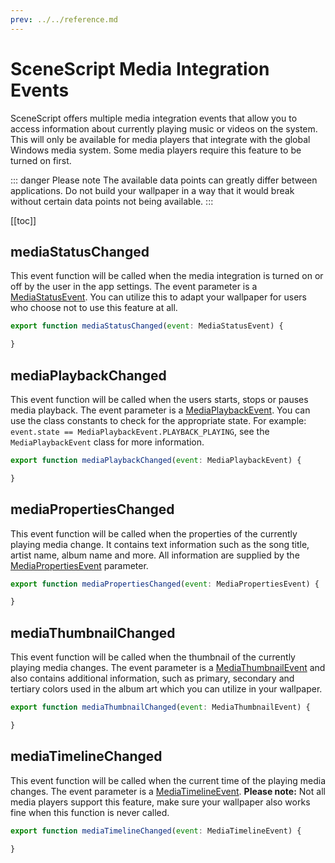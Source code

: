 ```yaml
---
prev: ../../reference.md
---
```


# SceneScript Media Integration Events

SceneScript offers multiple media integration events that allow you to access information about currently playing music or videos on the system. This will only be available for media players that integrate with the global Windows media system. Some media players require this feature to be turned on first.

::: danger Please note
The available data points can greatly differ between applications. Do not build your wallpaper in a way that it would break without certain data points not being available.
:::

[[toc]]

## mediaStatusChanged

This event function will be called when the media integration is turned on or off by the user in the app settings. The event parameter is a [MediaStatusEvent](/en/scene/scenescript/reference/class/MediaStatusEvent.md). You can utilize this to adapt your wallpaper for users who choose not to use this feature at all.

```js
export function mediaStatusChanged(event: MediaStatusEvent) {

}
```

## mediaPlaybackChanged

This event function will be called when the users starts, stops or pauses media playback. The event parameter is a [MediaPlaybackEvent](/en/scene/scenescript/reference/class/MediaPlaybackEvent.md). You can use the class constants to check for the appropriate state. For example: `event.state == MediaPlaybackEvent.PLAYBACK_PLAYING`, see the `MediaPlaybackEvent` class for more information.

```js
export function mediaPlaybackChanged(event: MediaPlaybackEvent) {

}
```

## mediaPropertiesChanged

This event function will be called when the properties of the currently playing media change. It contains text information such as the song title, artist name, album name and more. All information are supplied by the [MediaPropertiesEvent](/en/scene/scenescript/reference/class/MediaPropertiesEvent.md) parameter.

```js
export function mediaPropertiesChanged(event: MediaPropertiesEvent) {

}
```

## mediaThumbnailChanged

This event function will be called when the thumbnail of the currently playing media changes. The event parameter is a [MediaThumbnailEvent](/en/scene/scenescript/reference/class/MediaThumbnailEvent.md) and also contains additional information, such as primary, secondary and tertiary colors used in the album art which you can utilize in your wallpaper.

```js
export function mediaThumbnailChanged(event: MediaThumbnailEvent) {

}
```

## mediaTimelineChanged

This event function will be called when the current time of the playing media changes. The event parameter is a [MediaTimelineEvent](/scene/scenescript/reference/class/MediaTimelineEvent). **Please note:** Not all media players support this feature, make sure your wallpaper also works fine when this function is never called.

```js
export function mediaTimelineChanged(event: MediaTimelineEvent) {

}
```